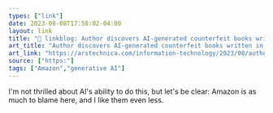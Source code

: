 ```yaml
---
types: ["link"]
date: 2023-08-08T17:58:02-04:00
layout: link
title: "🔗 linkblog: Author discovers AI-generated counterfeit books written in her name on Amazon | Ars Technica'"
art_title: "Author discovers AI-generated counterfeit books written in her name on Amazon | Ars Technica"
art_link: "https://arstechnica.com/information-technology/2023/08/author-discovers-ai-generated-counterfeit-books-written-in-her-name-on-amazon/"
source: ["https:"]
tags: ["Amazon","generative AI"]
---
```

I'm not thrilled about AI's ability to do this, but let's be clear: Amazon is as much to blame here, and I like them even less.  
 
